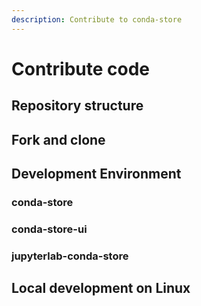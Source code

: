 ```yaml
---
description: Contribute to conda-store
---
```


# Contribute code

<!-- Note:
There is ongoing work to improve the developer workflows for conda-store.
This documentation page will need to be updated based on changes.
-->

## Repository structure

## Fork and clone

## Development Environment

### conda-store

### conda-store-ui

### jupyterlab-conda-store

## Local development on Linux
